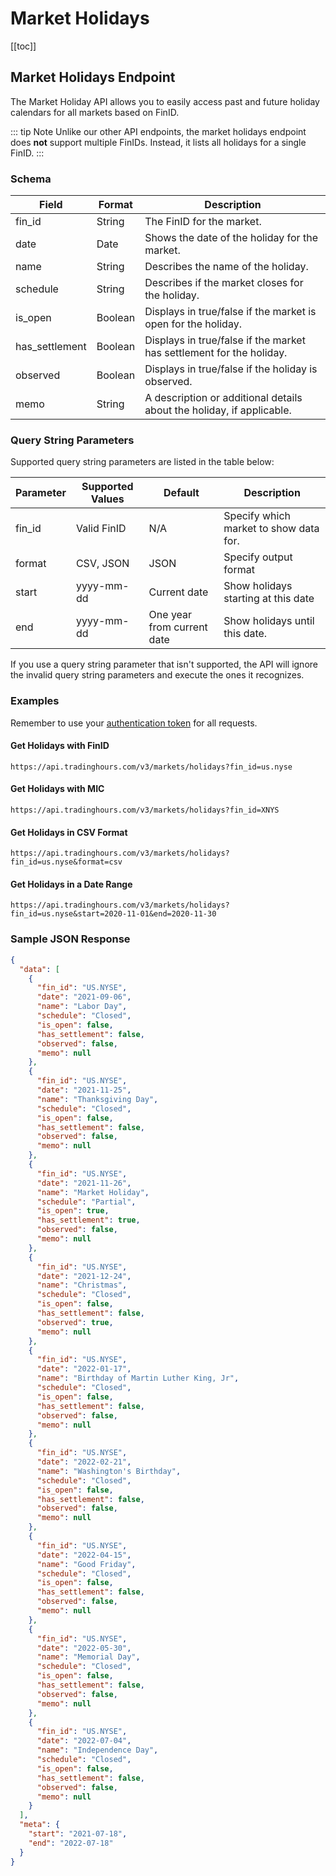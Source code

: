 # Market Holidays

[[toc]]

## Market Holidays Endpoint

The Market Holiday API allows you to easily access past and future holiday calendars for all markets based on FinID.

::: tip Note
Unlike our other API endpoints, the market holidays endpoint does <b>not</b> support multiple FinIDs. Instead, it lists all holidays for a single FinID.
:::

### Schema
| Field | Format | Description |
| ------------- | ------------- | --------- |
| fin_id | String | The FinID for the market. |
| date | Date | Shows the date of the holiday for the market. |
| name | String | Describes the name of the holiday. |
| schedule | String | Describes if the market closes for the holiday. |
| is_open | Boolean | Displays in true/false if the market is open for the holiday. |
| has_settlement | Boolean | Displays in true/false if the market has settlement for the holiday. |
| observed | Boolean | Displays in true/false if the holiday is observed. |
| memo | String | A description or additional details about the holiday, if applicable. |

### Query String Parameters
Supported query string parameters are listed in the table below:

| Parameter | Supported Values | Default | Description |
| ------------- | ------------- | --------- | --------- |
| fin_id | Valid FinID | N/A | Specify which market to show data for. |
| format | CSV, JSON | JSON | Specify output format |
| start | yyyy-mm-dd | Current date | Show holidays starting at this date |
| end | yyyy-mm-dd | One year from current date | Show holidays until this date. |

If you use a query string parameter that isn't supported, the API will ignore the invalid query string parameters and execute the ones it recognizes.

### Examples
Remember to use your [authentication token](../authentication.md) for all requests.

#### Get Holidays with FinID
```
https://api.tradinghours.com/v3/markets/holidays?fin_id=us.nyse
```

#### Get Holidays with MIC
```
https://api.tradinghours.com/v3/markets/holidays?fin_id=XNYS
```

#### Get Holidays in CSV Format
```
https://api.tradinghours.com/v3/markets/holidays?fin_id=us.nyse&format=csv
```

#### Get Holidays in a Date Range
```
https://api.tradinghours.com/v3/markets/holidays?fin_id=us.nyse&start=2020-11-01&end=2020-11-30
```

### Sample JSON Response

```json
{
  "data": [
    {
      "fin_id": "US.NYSE",
      "date": "2021-09-06",
      "name": "Labor Day",
      "schedule": "Closed",
      "is_open": false,
      "has_settlement": false,
      "observed": false,
      "memo": null
    },
    {
      "fin_id": "US.NYSE",
      "date": "2021-11-25",
      "name": "Thanksgiving Day",
      "schedule": "Closed",
      "is_open": false,
      "has_settlement": false,
      "observed": false,
      "memo": null
    },
    {
      "fin_id": "US.NYSE",
      "date": "2021-11-26",
      "name": "Market Holiday",
      "schedule": "Partial",
      "is_open": true,
      "has_settlement": true,
      "observed": false,
      "memo": null
    },
    {
      "fin_id": "US.NYSE",
      "date": "2021-12-24",
      "name": "Christmas",
      "schedule": "Closed",
      "is_open": false,
      "has_settlement": false,
      "observed": true,
      "memo": null
    },
    {
      "fin_id": "US.NYSE",
      "date": "2022-01-17",
      "name": "Birthday of Martin Luther King, Jr",
      "schedule": "Closed",
      "is_open": false,
      "has_settlement": false,
      "observed": false,
      "memo": null
    },
    {
      "fin_id": "US.NYSE",
      "date": "2022-02-21",
      "name": "Washington's Birthday",
      "schedule": "Closed",
      "is_open": false,
      "has_settlement": false,
      "observed": false,
      "memo": null
    },
    {
      "fin_id": "US.NYSE",
      "date": "2022-04-15",
      "name": "Good Friday",
      "schedule": "Closed",
      "is_open": false,
      "has_settlement": false,
      "observed": false,
      "memo": null
    },
    {
      "fin_id": "US.NYSE",
      "date": "2022-05-30",
      "name": "Memorial Day",
      "schedule": "Closed",
      "is_open": false,
      "has_settlement": false,
      "observed": false,
      "memo": null
    },
    {
      "fin_id": "US.NYSE",
      "date": "2022-07-04",
      "name": "Independence Day",
      "schedule": "Closed",
      "is_open": false,
      "has_settlement": false,
      "observed": false,
      "memo": null
    }
  ],
  "meta": {
    "start": "2021-07-18",
    "end": "2022-07-18"
  }
}
```
